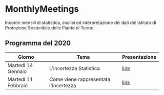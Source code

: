 # MonthlyMeetings
Incontri mensili di statistica, analisi ed interpretazione dei dati del Istituto di Protezione Sostenibile delle Piante di Torino.

## Programma del 2020

| Giorno | Tema | Presentazione |
|---|---|---|
|Martedì 14 Gennaio| L'incertezza Statistica | [link](https://ipsp-cnr-bioinformatics.github.io/monthlyMeetings/Presentations/20200110/20200110.html#1) |
|Martedì 11 Febbraio| Come viene rappresentata l'incertezza| [link](https://ipsp-cnr-bioinformatics.github.io/monthlyMeetings/Presentations/20200211/20200211.html#1)|
